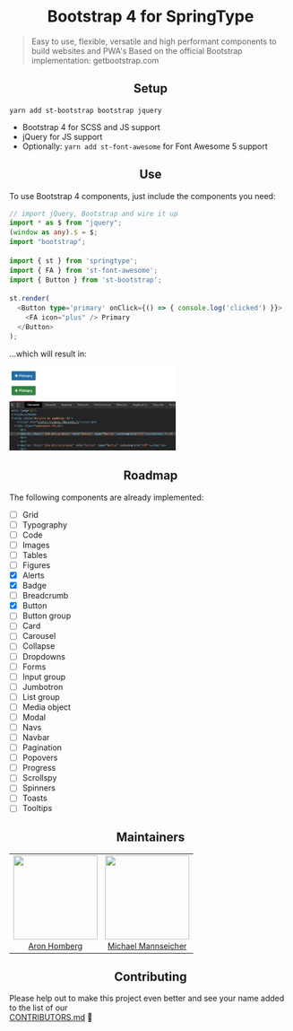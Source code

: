 <h1 align="center">Bootstrap 4 for SpringType</h2>

> Easy to use, flexible, versatile and high performant components to build websites and PWA's
> Based on the official Bootstrap implementation: getbootstrap.com

<h2 align="center">Setup</h2>

    yarn add st-bootstrap bootstrap jquery

- Bootstrap 4 for SCSS and JS support
- jQuery for JS support
- Optionally: `yarn add st-font-awesome` for Font Awesome 5 support

<h2 align="center">Use</h2>

To use Bootstrap 4 components, just include the components you need:

```ts
// import jQuery, Bootstrap and wire it up
import * as $ from "jquery";
(window as any).$ = $;
import "bootstrap";

import { st } from 'springtype';
import { FA } from 'st-font-awesome';
import { Button } from 'st-bootstrap';

st.render(
  <Button type='primary' onClick={() => { console.log('clicked') }}>
    <FA icon="plus" /> Primary
  </Button>
);
```

...which will result in:

<img src="result.png" height="150px" />

<h2 align="center">Roadmap</h2>

The following components are already implemented:

- [ ] Grid
- [ ] Typography
- [ ] Code
- [ ] Images
- [ ] Tables
- [ ] Figures
- [x] Alerts
- [x] Badge
- [ ] Breadcrumb
- [x] Button
- [ ] Button group
- [ ] Card
- [ ] Carousel
- [ ] Collapse
- [ ] Dropdowns
- [ ] Forms
- [ ] Input group
- [ ] Jumbotron
- [ ] List group
- [ ] Media object
- [ ] Modal
- [ ] Navs
- [ ] Navbar
- [ ] Pagination
- [ ] Popovers
- [ ] Progress
- [ ] Scrollspy
- [ ] Spinners
- [ ] Toasts
- [ ] Tooltips

<h2 align="center">Maintainers</h2>

<table>
  <tbody>
    <tr>
      <td align="center">
        <img width="150" height="150"
        src="https://avatars3.githubusercontent.com/u/454817?v=4&s=150">
        </br>
        <a href="https://github.com/kyr0">Aron Homberg</a>
      </td>
      <td align="center">
        <img width="150" height="150"
        src="https://avatars2.githubusercontent.com/u/12079044?s=150&v=4">
        </br>
        <a href="https://github.com/mansi1">Michael Mannseicher</a>
      </td>
    </tr>
  <tbody>
</table>

<h2 align="center">Contributing</h2>

Please help out to make this project even better and see your name added to the list of our  
[CONTRIBUTORS.md](./CONTRIBUTORS.md) :tada: